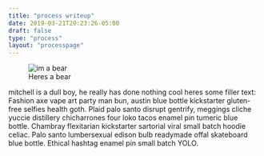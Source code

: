 ```yaml
---
title: "process writeup"
date: 2019-03-21T20:23:26-05:00
draft: false
type: "process"
layout: "processpage"
---
```


<figure>
  <img src="https://www.placebear.com/400/200" alt="im a bear">
  <figcaption> Heres a bear </figcaption>
</figure>


mitchell is a dull boy,  he really has done nothing cool heres some filler text:
Fashion axe vape art party man bun, austin blue bottle kickstarter gluten-free selfies
health goth. Plaid palo santo disrupt gentrify, meggings cliche yuccie distillery
chicharrones four loko tacos enamel pin tumeric blue bottle. Chambray flexitarian
kickstarter sartorial viral small batch hoodie celiac. Palo santo lumbersexual edison bulb
readymade offal skateboard blue bottle. Ethical hashtag enamel pin small batch YOLO.

